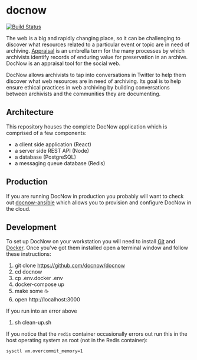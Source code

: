 # docnow

[![Build
Status](https://travis-ci.org/DocNow/docnow.svg?branch=master)](https://travis-ci.org/DocNow/docnow)

The web is a big and rapidly changing place, so it can be challenging to
discover what resources related to a particular event or topic are in need of
archiving. [Appraisal] is an umbrella term for the many processes by which
archivists identify records of enduring value for preservation in an archive.
DocNow is an appraisal tool for the social web.

DocNow allows archivists to tap into conversations in Twitter to help them
discover what web resources are in need of archiving. Its goal is to help ensure
ethical practices in web archiving by building conversations between archivists
and the communities they are documenting.

## Architecture

This repository houses the complete DocNow application which is comprised of a
few components:

* a client side application (React)
* a server side REST API (Node)
* a database (PostgreSQL)
* a messaging queue database (Redis)

## Production

If you are running DocNow in production you probably will want to check out
[docnow-ansible](https://github.com/DocNow/docnow-ansible) which allows you to
provision and configure DocNow in the cloud.

## Development

To set up DocNow on your workstation you will need to install [Git] and
[Docker]. Once you've got them installed open a terminal window and follow
these instructions:

1. git clone https://github.com/docnow/docnow
1. cd docnow
1. cp .env.docker .env
1. docker-compose up
1. make some ☕️
1. open http://localhost:3000

If you run into an error above

1. sh clean-up.sh

If you notice that the `redis` container occasionally errors out run this in the
host operating system as root (not in the Redis container):

```bash
sysctl vm.overcommit_memory=1
```

[Git]: https://git-scm.com/
[Docker]: https://www.docker.com/
[Appraisal]: https://www2.archivists.org/glossary/terms/a/appraisal
